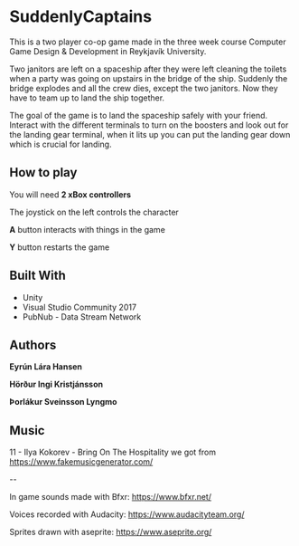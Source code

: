 # SuddenlyCaptains

This is a two player co-op game made in the three week course Computer Game Design & Development in Reykjavík University.

Two janitors are left on a spaceship after they were left cleaning the toilets when a party was going on upstairs in the bridge of the ship. Suddenly the bridge explodes and all the crew dies, except the two janitors. Now they have to team up to land the ship together.

The goal of the game is to land the spaceship safely with your friend. Interact with the different terminals to turn on the boosters and look out for the landing gear terminal, when it lits up you can put the landing gear down which is crucial for landing.

## How to play

You will need **2 xBox controllers**

The joystick on the left controls the character

**A** button interacts with things in the game

**Y** button restarts the game

## Built With

* Unity
* Visual Studio Community 2017
* PubNub - Data Stream Network

## Authors

**Eyrún Lára Hansen**

**Hörður Ingi Kristjánsson**

**Þorlákur Sveinsson Lyngmo**

## Music
11 - Ilya Kokorev - Bring On The Hospitality we got from https://www.fakemusicgenerator.com/

--

In game sounds made with Bfxr: https://www.bfxr.net/

Voices recorded with Audacity: https://www.audacityteam.org/

Sprites drawn with aseprite: https://www.aseprite.org/
